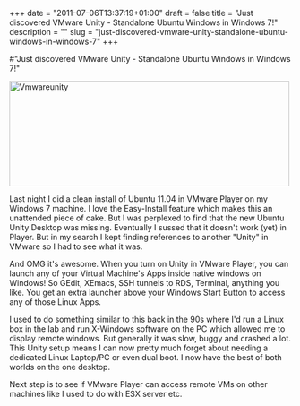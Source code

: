 +++
date = "2011-07-06T13:37:19+01:00"
draft = false
title = "Just discovered VMware Unity - Standalone Ubuntu Windows in Windows 7!"
description = ""
slug = "just-discovered-vmware-unity-standalone-ubuntu-windows-in-windows-7"
+++

#"Just discovered VMware Unity - Standalone Ubuntu Windows in Windows 7!"


 <div class='p_embed p_image_embed'>
<a href="http://getfile6.posterous.com/getfile/files.posterous.com/conoroneill/R5RqOdB52DyWZI3D376QCztPsO9H9doV5eHkeh0whbeQ4yRrWcDnet5RlLgL/VMwareUnity.jpg.scaled.1000.jpg"><img alt="Vmwareunity" height="188" src="http://getfile4.posterous.com/getfile/files.posterous.com/conoroneill/QZhKXDtDPSwEvOTpDzEDAkyba0MXVZvKeWtYK2Jk4cNIig2CVGMk6TQLCyad/VMwareUnity.jpg.scaled.500.jpg" width="500" /></a>
</div>
<p>Last night I did a clean install of Ubuntu 11.04 in VMware Player on my Windows 7 machine. I love the Easy-Install feature which makes this an unattended piece of cake. But I was perplexed to find that the new Ubuntu Unity Desktop was missing. Eventually I sussed that it doesn&#39;t work (yet) in Player. But in my search I kept finding references to another &quot;Unity&quot; in VMware so I had to see what it was.</p><p /><div>And OMG it&#39;s awesome. When you turn on Unity in VMware Player, you can launch any of your Virtual Machine&#39;s Apps inside native windows on Windows! So GEdit, XEmacs, SSH tunnels to RDS, Terminal, anything you like. You get an extra launcher above your Windows Start Button to access any of those Linux Apps. <p /><div>I used to do something similar to this back in the 90s where I&#39;d run a Linux box in the lab and run X-Windows software on the PC which allowed me to display remote windows. But generally it was slow, buggy and crashed a lot. This Unity setup means I can now pretty much forget about needing a dedicated Linux Laptop/PC or even dual boot. I now have the best of both worlds on the one desktop.</div> <p /><div>Next step is to see if VMware Player can access remote VMs on other machines like I used to do with ESX server etc.</div><p /><p /><p /></div>
 